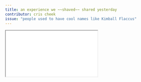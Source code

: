 ```yaml
---
title: an experience we ~~shaved~~ shared yesterday
contributor: cris cheek
issue: "people used to have cool names like Kimball Flaccus"
---
```


<iframe src="/assets/pdfs/cris-cheek.pdf"></iframe>
